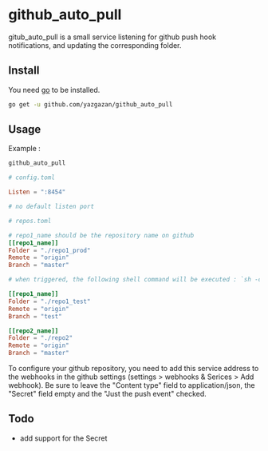 
github\_auto\_pull
==================

gitub\_auto\_pull is a small service listening for github push hook notifications, and updating the corresponding folder.

## Install

You need [go](http://golang.org/) to be installed.

```bash
go get -u github.com/yazgazan/github_auto_pull
```

## Usage

Example :

```bash
github_auto_pull
```

```toml
# config.toml

Listen = ":8454"

# no default listen port

```

```toml
# repos.toml

# repo1_name should be the repository name on github
[[repo1_name]]
Folder = "./repo1_prod"
Remote = "origin"
Branch = "master"

# when triggered, the following shell command will be executed : `sh -c "cd './repo1_prod'; git pull 'origin' 'master'"`

[[repo1_name]]
Folder = "./repo1_test"
Remote = "origin"
Branch = "test"

[[repo2_name]]
Folder = "./repo2"
Remote = "origin"
Branch = "master"

```

To configure your github repository, you need to add this service address to the webhooks in the github settings (settings > webhooks & Serices > Add webhook).
Be sure to leave the "Content type" field to application/json, the "Secret" field empty and the "Just the push event" checked.

## Todo

- add support for the Secret
